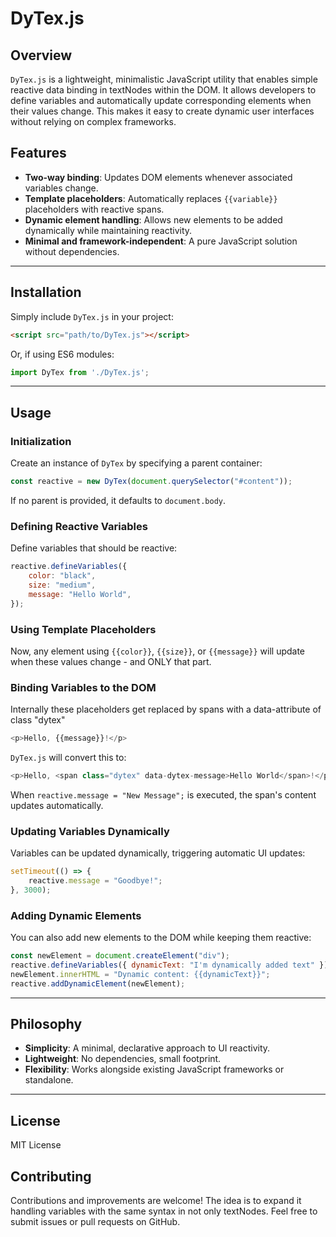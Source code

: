 # DyTex.js

## Overview

`DyTex.js` is a lightweight, minimalistic JavaScript utility that enables simple reactive data binding in textNodes within the DOM. It allows developers to define variables and automatically update corresponding elements when their values change. This makes it easy to create dynamic user interfaces without relying on complex frameworks.

## Features

- **Two-way binding**: Updates DOM elements whenever associated variables change.
- **Template placeholders**: Automatically replaces `{{variable}}` placeholders with reactive spans.
- **Dynamic element handling**: Allows new elements to be added dynamically while maintaining reactivity.
- **Minimal and framework-independent**: A pure JavaScript solution without dependencies.

---
## Installation

Simply include `DyTex.js` in your project:

```html
<script src="path/to/DyTex.js"></script>
```

Or, if using ES6 modules:

```js
import DyTex from './DyTex.js';
```
---
## Usage

### Initialization

Create an instance of `DyTex` by specifying a parent container:

```js
const reactive = new DyTex(document.querySelector("#content"));
```

If no parent is provided, it defaults to `document.body`.

### Defining Reactive Variables

Define variables that should be reactive:

```js
reactive.defineVariables({
    color: "black",
    size: "medium",
    message: "Hello World",
});
```

### Using Template Placeholders

Now, any element using `{{color}}`, `{{size}}`, or `{{message}}` will update when these values change - and ONLY that part.

### Binding Variables to the DOM

Internally these placeholders get replaced by spans with a data-attribute of class "dytex"

```js
<p>Hello, {{message}}!</p>
```

`DyTex.js` will convert this to:

```js
<p>Hello, <span class="dytex" data-dytex-message>Hello World</span>!</p>
```

When `reactive.message = "New Message";` is executed, the span's content updates automatically.



### Updating Variables Dynamically

Variables can be updated dynamically, triggering automatic UI updates:

```js
setTimeout(() => {
    reactive.message = "Goodbye!";
}, 3000);
```

### Adding Dynamic Elements

You can also add new elements to the DOM while keeping them reactive:

```js
const newElement = document.createElement("div");
reactive.defineVariables({ dynamicText: "I'm dynamically added text" });
newElement.innerHTML = "Dynamic content: {{dynamicText}}";
reactive.addDynamicElement(newElement);
```
---
## Philosophy

- **Simplicity**: A minimal, declarative approach to UI reactivity.
- **Lightweight**: No dependencies, small footprint.
- **Flexibility**: Works alongside existing JavaScript frameworks or standalone.
---
## License

MIT License


## Contributing

Contributions and improvements are welcome! The idea is to expand it handling variables with the same syntax in not only textNodes.
Feel free to submit issues or pull requests on GitHub.
